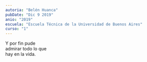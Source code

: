 ```yaml
---
autoria: "Belén Huanca"
pubDate: "Dic 9 2019"
anio: "2019"
escuela: "Escuela Técnica de la Universidad de Buenos Aires"
curso: "1"
---
```

Y por fin pude\
admirar todo lo que\
hay en la vida.